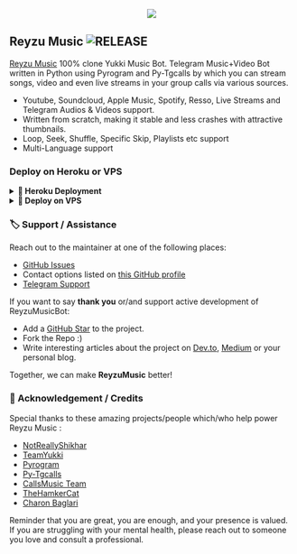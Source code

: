 <p align="center">
<img src="https://telegra.ph/file/5ffffa59ab0d812b81734.jpg"/>
</p>

## Reyzu Music <img src="https://img.shields.io/github/v/release/Reyzuuu/ReyzuMusicBot?color=black&logo=github&logoColor=black&style=social" alt="RELEASE">

[Reyzu Music](https://github.com/Reyzuuu/ReyzuMusi) 100% clone Yukki Music Bot. Telegram Music+Video Bot written in Python using Pyrogram and Py-Tgcalls by which you can stream songs, video and even live streams in your group calls via various sources.

* Youtube, Soundcloud, Apple Music, Spotify, Resso, Live Streams and Telegram Audios & Videos support.
* Written from scratch, making it stable and less crashes with attractive thumbnails.
* Loop, Seek, Shuffle, Specific Skip, Playlists etc support
* Multi-Language support

### Deploy on Heroku or VPS

<details>
<summary><b> 🚀 Heroku Deployment</b></summary>
<br>

<h4>Click the button below to deploy Prime on Heroku!<h4>    
<a href="https://heroku.com/deploy?template=https://github.com/Reyzuuu/ReyzuMusic"><img src="https://img.shields.io/badge/Deploy%20To%20Heroku-blueviolet?style=for-the-badge&logo=heroku" width="200""/></a>

<h4>Click the button below to deploy Reyzu on bot Telegram!</h4>
<a href="https://t.me/ReyzuRobot"><img src="https://img.shields.io/badge/Deploy%20To%20Bot%20Telegram-blue?style=for-the-badge&logo=telegram" width="200""/></a>
</details>

<details>
<summary><b>🔗 Deploy on VPS</b></summary>
<br>
    
#### Tutorials Deploy on VPS
> 1. Create Screen : 
```console
screen -S ReyzuMusic
```
> 2. Update and Upgrade
```console
sudo apt-get update && sudo apt-get upgrade -y
```
> 3. Installing Required Packages :
```console
sudo apt-get install python3-pip ffmpeg -y
```
> 4. Setting up PIP :
```console
sudo pip3 install -U pip
```
> 5. Installing Node :
```console
curl -fssL https://deb.nodesource.com/setup_17.x | sudo -E bash - && sudo apt-get install nodejs -y && npm i -g npm
```
> 6. Clone the Repository :
```console
git clone https://github.com/forktukang/forktukang &&  cd forktukang
```
> 7. Install Requirement :
```console
pip3 install -U -r requirements.txt
```
> 8. Setup Bash "Please input your vars correctly" :
```console
bash setup
```
> 9. Finally Run Reyzu Music Bot
```console
bash start
```
</details>

### 🏷 Support / Assistance

Reach out to the maintainer at one of the following places:

- [GitHub Issues](https://github.com/Reyzuuu/ReyzuMusic/issues/new?assignees=&labels=question&template=SUPPORT_QUESTION.md&title=support%3A+)
- Contact options listed on [this GitHub profile](https://github.com/Reyzuuu)
- [Telegram Support](https://t.me/ReyzuSupport)

If you want to say **thank you** or/and support active development of ReyzuMusicBot:

- Add a [GitHub Star](https://github.com/Reyzu/ReyzuMusic) to the project.
- Fork the Repo :)
- Write interesting articles about the project on [Dev.to](https://dev.to/), [Medium](https://medium.com/) or your personal blog.

Together, we can make **ReyzuMusic** better!
### 📑 Acknowledgement / Credits

Special thanks to these amazing projects/people which/who help power Reyzu Music :

- [NotReallyShikhar](https://github.com/NotReallyShikhar) 
- [TeamYukki](https://github.com/TeamYukki)
- [Pyrogram](https://github.com/pyrogram/pyrogram)
- [Py-Tgcalls](https://github.com/pytgcalls/pytgcalls)
- [CallsMusic Team](https://github.com/Callsmusic)
- [TheHamkerCat](https://github.com/TheHamkerCat)
- [Charon Baglari](https://github.com/XCBv021)


Reminder that you are great, you are enough, and your presence is valued. If you are struggling with your mental health, please reach out to someone you love and consult a professional.
